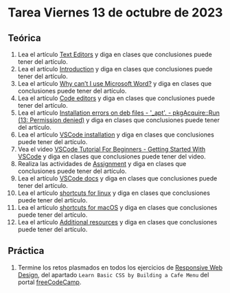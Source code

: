 # Tarea Viernes 13 de octubre de 2023

## Teórica

1. Lea el artículo [Text Editors](https://www.theodinproject.com/lessons/foundations-text-editors) y diga en clases que conclusiones puede tener del artículo.
2. Lea el artículo [Introduction](https://www.theodinproject.com/lessons/foundations-text-editors#introduction) y diga en clases que conclusiones puede tener del artículo.
3. Lea el artículo [Why can’t I use Microsoft Word?](https://www.theodinproject.com/lessons/foundations-text-editors#why-cant-i-use-microsoft-word) y diga en clases que conclusiones puede tener del artículo.
4. Lea el artículo [Code editors](https://www.theodinproject.com/lessons/foundations-text-editors#code-editors) y diga en clases que conclusiones puede tener del artículo.
5. Lea el artículo [Installation errors on deb files - '_apt'. - pkgAcquire::Run (13: Permission denied)](https://www.reddit.com/r/linux4noobs/comments/ux6cwx/comment/i9x2twx/) y diga en clases que conclusiones puede tener del artículo.
6. Lea el artículo [VSCode installation](https://www.theodinproject.com/lessons/foundations-text-editors#vscode-installation) y diga en clases que conclusiones puede tener del artículo.
7. Vea el video [VSCode Tutorial For Beginners - Getting Started With VSCode](https://www.youtube.com/watch?v=ORrELERGIHs&t=103s&ab_channel=TechWithTim) y diga en clases que conclusiones puede tener del video.
8. Realiza las actividades de [Assignment](https://www.theodinproject.com/lessons/foundations-text-editors#assignment) y diga en clases que conclusiones puede tener del artículo.
9. Lea el artículo [VSCode docs](https://code.visualstudio.com/docs) y diga en clases que conclusiones puede tener del artículo.
10. Lea el artículo [shortcuts for linux](https://code.visualstudio.com/shortcuts/keyboard-shortcuts-linux.pdf) y diga en clases que conclusiones puede tener del artículo.
11. Lea el artículo [shortcuts for macOS](https://code.visualstudio.com/shortcuts/keyboard-shortcuts-macos.pdf) y diga en clases que conclusiones puede tener del artículo.
12. Lea el artículo [Additional resources](https://www.theodinproject.com/lessons/foundations-text-editors#additional-resources) y diga en clases que conclusiones puede tener del artículo.

## Práctica

1. Termine los retos plasmados en todos los ejercicios de [Responsive Web Design](https://www.freecodecamp.org/learn/2022/responsive-web-design/), del apartado `Learn Basic CSS by Building a Cafe Menu` del portal [freeCodeCamp](https://www.freecodecamp.org/learn/).
